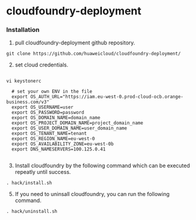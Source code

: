 # cloudfoundry-deployment

### Installation

1. pull cloudfoundry-deployment github repository.

```
git clone https://github.com/huaweicloud/cloudfoundry-deployment/
```

2. set cloud credentials.
```

vi keystonerc

  # set your own ENV in the file
  export OS_AUTH_URL="https://iam.eu-west-0.prod-cloud-ocb.orange-business.com/v3"
  export OS_USERNAME=user
  export OS_PASSWORD=password
  export OS_DOMAIN_NAME=domain_name
  export OS_PROJECT_DOMAIN_NAME=project_domain_name
  export OS_USER_DOMAIN_NAME=user_domain_name
  export OS_TENANT_NAME=tenant
  export OS_REGION_NAME=eu-west-0
  export OS_AVAILABILITY_ZONE=eu-west-0b
  export DNS_NAMESERVERS=100.125.0.41
  
```

3. Install cloudfoundry by the following command which can be executed repeatly until success.
```
. hack/install.sh
```

5. If you need to uninsall cloudfoundry, you can run the following command.
```
. hack/uninstall.sh
```
